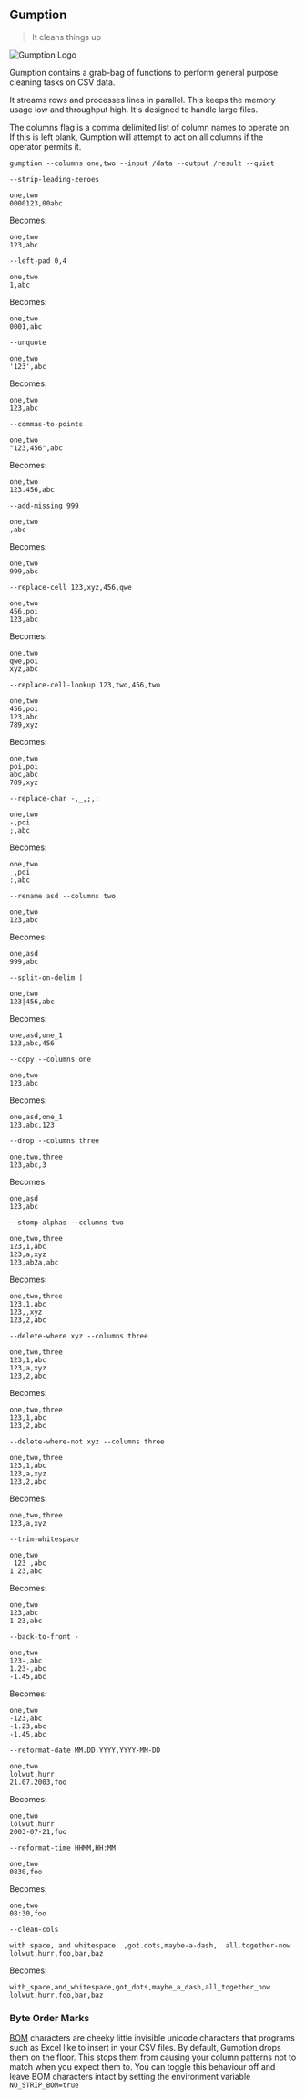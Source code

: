 ## Gumption

> It cleans things up

![Gumption Logo](https://notbad.software/img/gumption_logo.png "Picture of a tub of Gumption brand cleaning product")

Gumption contains a grab-bag of functions to perform general purpose cleaning tasks on CSV data.

It streams rows and processes lines in parallel. This keeps the memory usage low and throughput high. It's designed to handle large files.

The columns flag is a comma delimited list of column names to operate on. If this is left blank, Gumption will attempt to act on all columns if the operator permits it.

```
gumption --columns one,two --input /data --output /result --quiet
```

`--strip-leading-zeroes`
```
one,two
0000123,00abc
```
Becomes:
```
one,two
123,abc
```

`--left-pad 0,4`
```
one,two
1,abc
```
Becomes:
```
one,two
0001,abc
```

`--unquote`
```
one,two
'123',abc
```
Becomes:
```
one,two
123,abc
```

`--commas-to-points`
```
one,two
"123,456",abc
```
Becomes:
```
one,two
123.456,abc
```

`--add-missing 999`
```
one,two
,abc
```
Becomes:
```
one,two
999,abc
```

`--replace-cell 123,xyz,456,qwe`
```
one,two
456,poi
123,abc
```
Becomes:
```
one,two
qwe,poi
xyz,abc
```

`--replace-cell-lookup 123,two,456,two`
```
one,two
456,poi
123,abc
789,xyz
```
Becomes:
```
one,two
poi,poi
abc,abc
789,xyz
```

`--replace-char -,_,;,:`
```
one,two
-,poi
;,abc
```
Becomes:
```
one,two
_,poi
:,abc
```

`--rename asd --columns two`
```
one,two
123,abc
```
Becomes:
```
one,asd
999,abc
```

`--split-on-delim |`
```
one,two
123|456,abc
```
Becomes:
```
one,asd,one_1
123,abc,456
```

`--copy --columns one`
```
one,two
123,abc
```
Becomes:
```
one,asd,one_1
123,abc,123
```

`--drop --columns three`
```
one,two,three
123,abc,3
```
Becomes:
```
one,asd
123,abc
```

`--stomp-alphas --columns two`
```
one,two,three
123,1,abc
123,a,xyz
123,ab2a,abc
```
Becomes:
```
one,two,three
123,1,abc
123,,xyz
123,2,abc
```

`--delete-where xyz --columns three`
```
one,two,three
123,1,abc
123,a,xyz
123,2,abc
```

Becomes:
```
one,two,three
123,1,abc
123,2,abc
```

`--delete-where-not xyz --columns three`
```
one,two,three
123,1,abc
123,a,xyz
123,2,abc
```

Becomes:
```
one,two,three
123,a,xyz
```

`--trim-whitespace`
```
one,two
 123 ,abc
1 23,abc
```
Becomes:
```
one,two
123,abc
1 23,abc
```

`--back-to-front -`
```
one,two
123-,abc
1.23-,abc
-1.45,abc
```
Becomes:
```
one,two
-123,abc
-1.23,abc
-1.45,abc
```

`--reformat-date MM.DD.YYYY,YYYY-MM-DD`
```
one,two
lolwut,hurr
21.07.2003,foo
```

Becomes:
```
one,two
lolwut,hurr
2003-07-21,foo
```

`--reformat-time HHMM,HH:MM`
```
one,two
0830,foo
```

Becomes:
```
one,two
08:30,foo
```

`--clean-cols`
```
with space, and whitespace  ,got.dots,maybe-a-dash,  all.together-now
lolwut,hurr,foo,bar,baz
```

Becomes:
```
with_space,and_whitespace,got_dots,maybe_a_dash,all_together_now
lolwut,hurr,foo,bar,baz
```

### Byte Order Marks
[BOM](https://en.wikipedia.org/wiki/Byte_order_mark) characters are cheeky little invisible unicode characters that programs such as Excel like to insert in your CSV files. By default, Gumption drops them on the floor. This stops them from causing your column patterns not to match when you expect them to. You can toggle this behaviour off and leave BOM characters intact by setting the environment variable `NO_STRIP_BOM=true`
